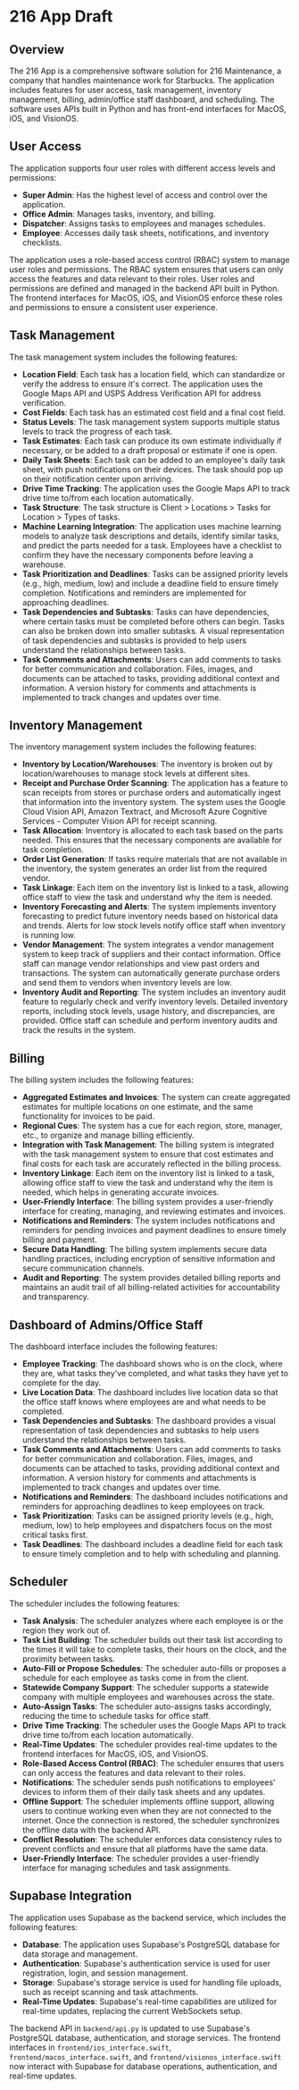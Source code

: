 # 216 App Draft

## Overview

The 216 App is a comprehensive software solution for 216 Maintenance, a company that handles maintenance work for Starbucks. The application includes features for user access, task management, inventory management, billing, admin/office staff dashboard, and scheduling. The software uses APIs built in Python and has front-end interfaces for MacOS, iOS, and VisionOS.

## User Access

The application supports four user roles with different access levels and permissions:

- **Super Admin**: Has the highest level of access and control over the application.
- **Office Admin**: Manages tasks, inventory, and billing.
- **Dispatcher**: Assigns tasks to employees and manages schedules.
- **Employee**: Accesses daily task sheets, notifications, and inventory checklists.

The application uses a role-based access control (RBAC) system to manage user roles and permissions. The RBAC system ensures that users can only access the features and data relevant to their roles. User roles and permissions are defined and managed in the backend API built in Python. The frontend interfaces for MacOS, iOS, and VisionOS enforce these roles and permissions to ensure a consistent user experience.

## Task Management

The task management system includes the following features:

- **Location Field**: Each task has a location field, which can standardize or verify the address to ensure it's correct. The application uses the Google Maps API and USPS Address Verification API for address verification.
- **Cost Fields**: Each task has an estimated cost field and a final cost field.
- **Status Levels**: The task management system supports multiple status levels to track the progress of each task.
- **Task Estimates**: Each task can produce its own estimate individually if necessary, or be added to a draft proposal or estimate if one is open.
- **Daily Task Sheets**: Each task can be added to an employee's daily task sheet, with push notifications on their devices. The task should pop up on their notification center upon arriving.
- **Drive Time Tracking**: The application uses the Google Maps API to track drive time to/from each location automatically.
- **Task Structure**: The task structure is Client > Locations > Tasks for Location > Types of tasks.
- **Machine Learning Integration**: The application uses machine learning models to analyze task descriptions and details, identify similar tasks, and predict the parts needed for a task. Employees have a checklist to confirm they have the necessary components before leaving a warehouse.
- **Task Prioritization and Deadlines**: Tasks can be assigned priority levels (e.g., high, medium, low) and include a deadline field to ensure timely completion. Notifications and reminders are implemented for approaching deadlines.
- **Task Dependencies and Subtasks**: Tasks can have dependencies, where certain tasks must be completed before others can begin. Tasks can also be broken down into smaller subtasks. A visual representation of task dependencies and subtasks is provided to help users understand the relationships between tasks.
- **Task Comments and Attachments**: Users can add comments to tasks for better communication and collaboration. Files, images, and documents can be attached to tasks, providing additional context and information. A version history for comments and attachments is implemented to track changes and updates over time.

## Inventory Management

The inventory management system includes the following features:

- **Inventory by Location/Warehouses**: The inventory is broken out by location/warehouses to manage stock levels at different sites.
- **Receipt and Purchase Order Scanning**: The application has a feature to scan receipts from stores or purchase orders and automatically ingest that information into the inventory system. The system uses the Google Cloud Vision API, Amazon Textract, and Microsoft Azure Cognitive Services - Computer Vision API for receipt scanning.
- **Task Allocation**: Inventory is allocated to each task based on the parts needed. This ensures that the necessary components are available for task completion.
- **Order List Generation**: If tasks require materials that are not available in the inventory, the system generates an order list from the required vendor.
- **Task Linkage**: Each item on the inventory list is linked to a task, allowing office staff to view the task and understand why the item is needed.
- **Inventory Forecasting and Alerts**: The system implements inventory forecasting to predict future inventory needs based on historical data and trends. Alerts for low stock levels notify office staff when inventory is running low.
- **Vendor Management**: The system integrates a vendor management system to keep track of suppliers and their contact information. Office staff can manage vendor relationships and view past orders and transactions. The system can automatically generate purchase orders and send them to vendors when inventory levels are low.
- **Inventory Audit and Reporting**: The system includes an inventory audit feature to regularly check and verify inventory levels. Detailed inventory reports, including stock levels, usage history, and discrepancies, are provided. Office staff can schedule and perform inventory audits and track the results in the system.

## Billing

The billing system includes the following features:

- **Aggregated Estimates and Invoices**: The system can create aggregated estimates for multiple locations on one estimate, and the same functionality for invoices to be paid.
- **Regional Cues**: The system has a cue for each region, store, manager, etc., to organize and manage billing efficiently.
- **Integration with Task Management**: The billing system is integrated with the task management system to ensure that cost estimates and final costs for each task are accurately reflected in the billing process.
- **Inventory Linkage**: Each item on the inventory list is linked to a task, allowing office staff to view the task and understand why the item is needed, which helps in generating accurate invoices.
- **User-Friendly Interface**: The billing system provides a user-friendly interface for creating, managing, and reviewing estimates and invoices.
- **Notifications and Reminders**: The system includes notifications and reminders for pending invoices and payment deadlines to ensure timely billing and payment.
- **Secure Data Handling**: The billing system implements secure data handling practices, including encryption of sensitive information and secure communication channels.
- **Audit and Reporting**: The system provides detailed billing reports and maintains an audit trail of all billing-related activities for accountability and transparency.

## Dashboard of Admins/Office Staff

The dashboard interface includes the following features:

- **Employee Tracking**: The dashboard shows who is on the clock, where they are, what tasks they've completed, and what tasks they have yet to complete for the day.
- **Live Location Data**: The dashboard includes live location data so that the office staff knows where employees are and what needs to be completed.
- **Task Dependencies and Subtasks**: The dashboard provides a visual representation of task dependencies and subtasks to help users understand the relationships between tasks.
- **Task Comments and Attachments**: Users can add comments to tasks for better communication and collaboration. Files, images, and documents can be attached to tasks, providing additional context and information. A version history for comments and attachments is implemented to track changes and updates over time.
- **Notifications and Reminders**: The dashboard includes notifications and reminders for approaching deadlines to keep employees on track.
- **Task Prioritization**: Tasks can be assigned priority levels (e.g., high, medium, low) to help employees and dispatchers focus on the most critical tasks first.
- **Task Deadlines**: The dashboard includes a deadline field for each task to ensure timely completion and to help with scheduling and planning.

## Scheduler

The scheduler includes the following features:

- **Task Analysis**: The scheduler analyzes where each employee is or the region they work out of.
- **Task List Building**: The scheduler builds out their task list according to the times it will take to complete tasks, their hours on the clock, and the proximity between tasks.
- **Auto-Fill or Propose Schedules**: The scheduler auto-fills or proposes a schedule for each employee as tasks come in from the client.
- **Statewide Company Support**: The scheduler supports a statewide company with multiple employees and warehouses across the state.
- **Auto-Assign Tasks**: The scheduler auto-assigns tasks accordingly, reducing the time to schedule tasks for office staff.
- **Drive Time Tracking**: The scheduler uses the Google Maps API to track drive time to/from each location automatically.
- **Real-Time Updates**: The scheduler provides real-time updates to the frontend interfaces for MacOS, iOS, and VisionOS.
- **Role-Based Access Control (RBAC)**: The scheduler ensures that users can only access the features and data relevant to their roles.
- **Notifications**: The scheduler sends push notifications to employees' devices to inform them of their daily task sheets and any updates.
- **Offline Support**: The scheduler implements offline support, allowing users to continue working even when they are not connected to the internet. Once the connection is restored, the scheduler synchronizes the offline data with the backend API.
- **Conflict Resolution**: The scheduler enforces data consistency rules to prevent conflicts and ensure that all platforms have the same data.
- **User-Friendly Interface**: The scheduler provides a user-friendly interface for managing schedules and task assignments.

## Supabase Integration

The application uses Supabase as the backend service, which includes the following features:

- **Database**: The application uses Supabase's PostgreSQL database for data storage and management.
- **Authentication**: Supabase's authentication service is used for user registration, login, and session management.
- **Storage**: Supabase's storage service is used for handling file uploads, such as receipt scanning and task attachments.
- **Real-Time Updates**: Supabase's real-time capabilities are utilized for real-time updates, replacing the current WebSockets setup.

The backend API in `backend/api.py` is updated to use Supabase's PostgreSQL database, authentication, and storage services. The frontend interfaces in `frontend/ios_interface.swift`, `frontend/macos_interface.swift`, and `frontend/visionos_interface.swift` now interact with Supabase for database operations, authentication, and real-time updates.
